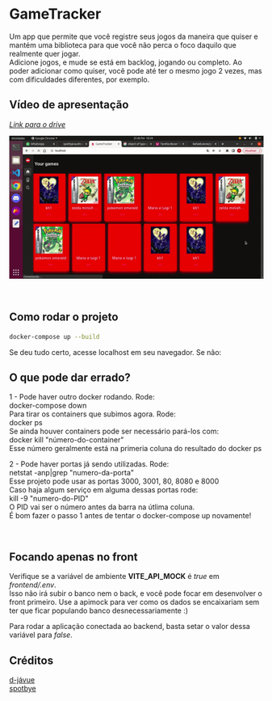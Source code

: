 # GameTracker

Um app que permite que você registre seus jogos da maneira que quiser e mantém uma biblioteca para que você não perca o foco daquilo que realmente quer jogar.  
Adicione jogos, e mude se está em backlog, jogando ou completo.
Ao poder adicionar como quiser, você pode até ter o mesmo jogo 2 vezes, mas com dificuldades diferentes, por exemplo.

## **Vídeo de apresentação**
[*Link para o drive*]()  

![Live demo](./readme_assets/demo.gif)  

<br>

## **Como rodar o projeto**

```bash
docker-compose up --build
```

Se deu tudo certo, acesse localhost em seu navegador. Se não:  

## O que pode dar errado?

1 - Pode haver outro docker rodando. Rode:  
docker-compose down  
Para tirar os containers que subimos agora. Rode:  
docker ps  
Se ainda houver containers pode ser necessário pará-los com:  
docker kill "número-do-container"  
Esse número geralmente está na primeria coluna do resultado do docker ps  

2 - Pode haver portas já sendo utilizadas. Rode:  
netstat -anp|grep "numero-da-porta"  
Esse projeto pode usar as portas 3000, 3001, 80, 8080 e 8000  
Caso haja algum serviço em alguma dessas portas rode:  
kill -9 "numero-do-PID"  
O PID vai ser o número antes da barra na útlima coluna.  
É bom fazer o passo 1 antes de tentar o docker-compose up novamente!  

<br>

## Focando apenas no front

Verifique se a variável de ambiente **VITE_API_MOCK** é *true* em *frontend/.env*.  
Isso não irá subir o banco nem o back, e você pode focar em desenvolver o front primeiro. Use a apimock para ver como os dados se encaixariam sem ter que ficar populando banco desnecessariamente :)  

Para rodar a aplicação conectada ao backend, basta setar o valor dessa variável para *false*.

## Créditos

[d-jávue](https://github.com/huogerac/djavue)  
[spotbye](https://github.com/vitoiuo/spotbye-audio-player/blob/main/frontend/src/components/MusicList.vue)
